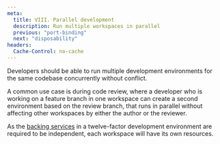```yaml
---
meta:
  title: VIII. Parallel development
  description: Run multiple workspaces in parallel
  previous: "port-binding"
  next: "disposability"
headers:
  Cache-Control: no-cache
---
```


Developers should be able to run multiple development environments for the same codebase concurrently without conflict.

A common use case is during code review, where a developer who is working on a feature branch in one workspace can create a second environment based on the review branch, that runs in parallel without affecting other workspaces by either the author or the reviewer.

As the [backing services](backing-services) in a twelve-factor development environment are required to be independent, each workspace will have its own resources.
